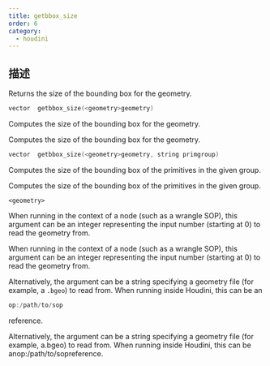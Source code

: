 ```yaml
---
title: getbbox_size
order: 6
category:
  - houdini
---
```

    
## 描述

Returns the size of the bounding box for the geometry.

```c
vector  getbbox_size(<geometry>geometry)
```

Computes the size of the bounding box for the geometry.

Computes the size of the bounding box for the geometry.

```c
vector  getbbox_size(<geometry>geometry, string primgroup)
```

Computes the size of the bounding box of the primitives in the given group.

Computes the size of the bounding box of the primitives in the given group.

`<geometry>`

When running in the context of a node (such as a wrangle SOP), this argument
can be an integer representing the input number (starting at 0) to read the
geometry from.

When running in the context of a node (such as a wrangle SOP), this argument
can be an integer representing the input number (starting at 0) to read the
geometry from.

Alternatively, the argument can be a string specifying a geometry file (for
example, a `.bgeo`) to read from. When running inside Houdini, this can be an

```c
op:/path/to/sop
```

reference.

Alternatively, the argument can be a string specifying a geometry file (for
example, a.bgeo) to read from. When running inside Houdini, this can be
anop:/path/to/sopreference.

